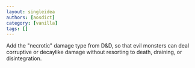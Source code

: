```yaml
---
layout: singleidea
authors: [aosdict]
category: [vanilla]
tags: []
---
```

Add the "necrotic" damage type from D&D, so that evil monsters can deal corruptive or decaylike damage without resorting to death, draining, or disintegration.

